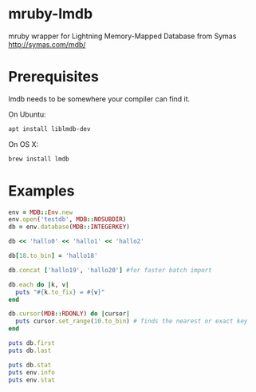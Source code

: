 ﻿# mruby-lmdb
mruby wrapper for Lightning Memory-Mapped Database from Symas http://symas.com/mdb/

Prerequisites
=============
lmdb needs to be somewhere your compiler can find it.

On Ubuntu:
```sh
apt install liblmdb-dev
```

On OS X:
```sh
brew install lmdb
```

Examples
========

```ruby
env = MDB::Env.new
env.open('testdb', MDB::NOSUBDIR)
db = env.database(MDB::INTEGERKEY)

db << 'hallo0' << 'hallo1' << 'hallo2'

db[18.to_bin] = 'hallo18'

db.concat ['hallo19', 'hallo20'] #for faster batch import

db.each do |k, v|
  puts "#{k.to_fix} = #{v}"
end

db.cursor(MDB::RDONLY) do |cursor|
  puts cursor.set_range(10.to_bin) # finds the nearest or exact key
end

puts db.first
puts db.last

puts db.stat
puts env.info
puts env.stat

```
